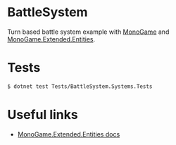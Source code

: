 # BattleSystem
Turn based battle system example with [MonoGame](https://github.com/MonoGame/MonoGame) and [MonoGame.Extended.Entities](https://github.com/craftworkgames/MonoGame.Extended).

# Tests
```bash
$ dotnet test Tests/BattleSystem.Systems.Tests
```

# Useful links
* [MonoGame.Extended.Entities docs](http://docs.monogameextended.net/Features/Entities/)
